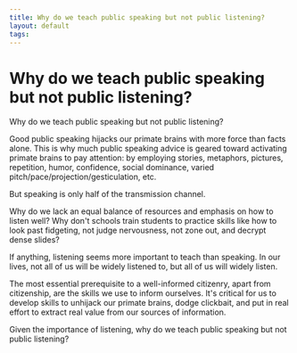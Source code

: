 ```yaml
---
title: Why do we teach public speaking but not public listening?
layout: default
tags: 
---
```


# Why do we teach public speaking but not public listening?

Why do we teach public speaking but not public listening?

Good public speaking hijacks our primate brains with more force than facts alone. This is why much public speaking advice is geared toward activating primate brains to pay attention: by employing stories, metaphors, pictures, repetition, humor, confidence, social dominance, varied pitch/pace/projection/gesticulation, etc.

But speaking is only half of the transmission channel.

Why do we lack an equal balance of resources and emphasis on how to listen well? Why don't schools train students to practice skills like how to look past fidgeting, not judge nervousness, not zone out, and decrypt dense slides? 

If anything, listening seems more important to teach than speaking. In our lives, not all of us will be widely listened to, but all of us will widely listen.

The most essential prerequisite to a well-informed citizenry, apart from citizenship, are the skills we use to inform ourselves. It's critical for us to develop skills to unhijack our primate brains, dodge clickbait, and put in real effort to extract real value from our sources of information.

Given the importance of listening, why do we teach public speaking but not public listening?